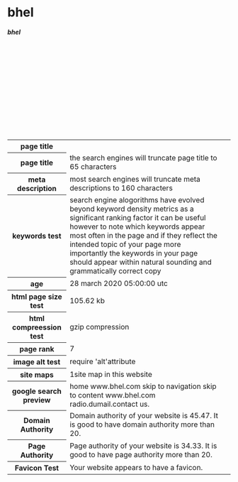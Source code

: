 # bhel
<html>

<body>

<table>

<b><i>bhel</i></b>

<tr>

<th><b>page title</b></th>
</tr>

<tr>

<th>page title</th>

<td>the search engines will truncate page title to 65 characters </td><br>

</tr>

<tr>

<th>meta description</th>
<td>most search engines will truncate meta descriptions to 160 characters<td><br>


</tr>

<tr>

<th>keywords test</th>
<td>search engine alogorithms have evolved beyond keyword density metrics as a significant ranking factor it can be useful however to note which keywords appear most often in the page and if they reflect the intended topic of your page more importantly the keywords in your page should appear within natural sounding and grammatically correct copy</td><br>

</tr>

<tr>

<th>age</th>

<td>28 march 2020 05:00:00 utc</td><br>

</tr>

<tr>


<th>html page size test</th>

<td>105.62 kb</td><br>

</tr>

<tr>

<th>html compreession test</th>

<td>gzip compression</td><br>

</tr>

<tr>


<th>page rank</th>
<td>7</td><br>

</tr>

<tr>

<th>image alt test</th>
<td>require 'alt'attribute</td><br>
</tr>

<tr>

<th>site maps</th>

<td>1site map in this website</td><br>

</tr>

<tr>

<th>google search preview</th>

<td>home  www.bhel.com skip to navigation skip to content www.bhel.com radio.dumail.contact us.</td><br>

</tr>
<tr>
<th>Domain Authority</th>
<td>Domain authority of your website is 45.47. It is good to have domain authority more than 20.</td><br>
</tr>
<tr>
<th>Page Authority	</th>
<td>Page authority of your website is 34.33. It is good to have page authority more than 20.</td><br>
</tr>
<tr>
<th>Favicon Test</th>
<td>Your website appears to have a favicon.</td><br>
</tr>

</table>

</body>

</html>
